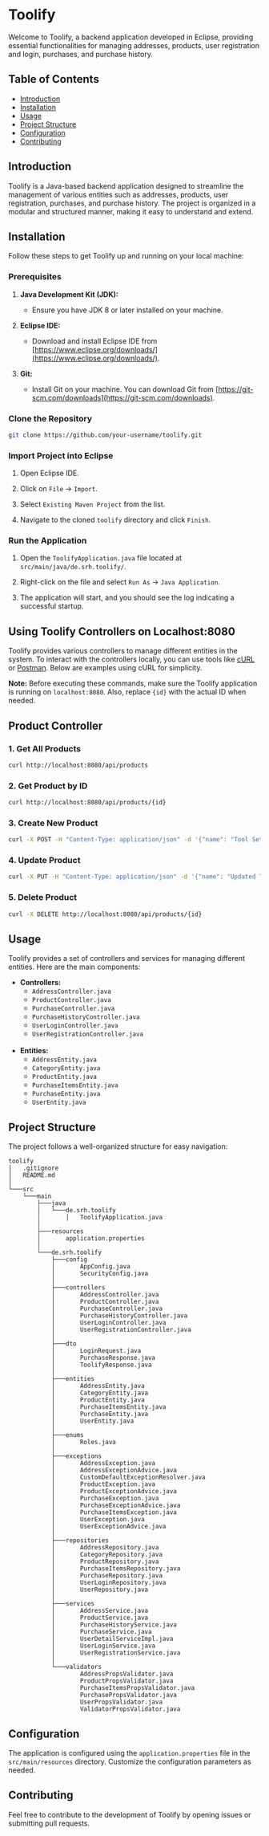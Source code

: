 # Toolify

Welcome to Toolify, a backend application developed in Eclipse, providing essential functionalities for managing addresses, products, user registration and login, purchases, and purchase history.

## Table of Contents

- [Introduction](#introduction)
- [Installation](#installation)
- [Usage](#usage)
- [Project Structure](#project-structure)
- [Configuration](#configuration)
- [Contributing](#contributing)

## Introduction

Toolify is a Java-based backend application designed to streamline the management of various entities such as addresses, products, user registration, purchases, and purchase history. The project is organized in a modular and structured manner, making it easy to understand and extend.

## Installation

Follow these steps to get Toolify up and running on your local machine:

### Prerequisites

1. **Java Development Kit (JDK):**
   - Ensure you have JDK 8 or later installed on your machine.

2. **Eclipse IDE:**
   - Download and install Eclipse IDE from [https://www.eclipse.org/downloads/](https://www.eclipse.org/downloads/).

3. **Git:**
   - Install Git on your machine. You can download Git from [https://git-scm.com/downloads](https://git-scm.com/downloads).

### Clone the Repository

```bash
git clone https://github.com/your-username/toolify.git
```

### Import Project into Eclipse

1. Open Eclipse IDE.

2. Click on `File` -> `Import`.

3. Select `Existing Maven Project` from the list.

4. Navigate to the cloned `toolify` directory and click `Finish`.

### Run the Application

1. Open the `ToolifyApplication.java` file located at `src/main/java/de.srh.toolify/`.

2. Right-click on the file and select `Run As` -> `Java Application`.

3. The application will start, and you should see the log indicating a successful startup.

## Using Toolify Controllers on Localhost:8080

Toolify provides various controllers to manage different entities in the system. To interact with the controllers locally, you can use tools like [cURL](https://curl.se/) or [Postman](https://www.postman.com/). Below are examples using cURL for simplicity.

**Note:** Before executing these commands, make sure the Toolify application is running on `localhost:8080`. Also, replace `{id}` with the actual ID when needed.

## Product Controller

### 1. Get All Products

```bash
curl http://localhost:8080/api/products
```

### 2. Get Product by ID

```bash
curl http://localhost:8080/api/products/{id}
```

### 3. Create New Product

```bash
curl -X POST -H "Content-Type: application/json" -d '{"name": "Tool Set", "price": 49.99, "category": "Hand Tools"}' http://localhost:8080/api/products
```

### 4. Update Product

```bash
curl -X PUT -H "Content-Type: application/json" -d '{"name": "Updated Tool Set", "price": 59.99, "category": "Power Tools"}' http://localhost:8080/api/products/{id}
```

### 5. Delete Product

```bash
curl -X DELETE http://localhost:8080/api/products/{id}
```

## Usage

Toolify provides a set of controllers and services for managing different entities. Here are the main components:

- **Controllers:**
  - `AddressController.java`
  - `ProductController.java`
  - `PurchaseController.java`
  - `PurchaseHistoryController.java`
  - `UserLoginController.java`
  - `UserRegistrationController.java`
<br><br>
- **Entities:**
  - `AddressEntity.java`
  - `CategoryEntity.java`
  - `ProductEntity.java`
  - `PurchaseItemsEntity.java`
  - `PurchaseEntity.java`
  - `UserEntity.java`

## Project Structure

The project follows a well-organized structure for easy navigation:

```
toolify
│   .gitignore
│   README.md
│
└───src
    └───main
        ├───java
        │   └───de.srh.toolify
        │       │   ToolifyApplication.java
        │
        ├───resources
        │       application.properties
        │
        └───de.srh.toolify
            ├───config
            │       AppConfig.java
            │       SecurityConfig.java
            │
            ├───controllers
            │       AddressController.java
            │       ProductController.java
            │       PurchaseController.java
            │       PurchaseHistoryController.java
            │       UserLoginController.java
            │       UserRegistrationController.java
            │
            ├───dto
            │       LoginRequest.java
            │       PurchaseResponse.java
            │       ToolifyResponse.java
            │
            ├───entities
            │       AddressEntity.java
            │       CategoryEntity.java
            │       ProductEntity.java
            │       PurchaseItemsEntity.java
            │       PurchaseEntity.java
            │       UserEntity.java
            │
            ├───enums
            │       Roles.java
            │
            ├───exceptions
            │       AddressException.java
            │       AddressExceptionAdvice.java
            │       CustomDefaultExceptionResolver.java
            │       ProductException.java
            │       ProductExceptionAdvice.java
            │       PurchaseException.java
            │       PurchaseExceptionAdvice.java
            │       PurchaseItemsException.java
            │       UserException.java
            │       UserExceptionAdvice.java
            │
            ├───repositories
            │       AddressRepository.java
            │       CategoryRepository.java
            │       ProductRepository.java
            │       PurchaseItemsRepository.java
            │       PurchaseRepository.java
            │       UserLoginRepository.java
            │       UserRepository.java
            │
            ├───services
            │       AddressService.java
            │       ProductService.java
            │       PurchaseHistoryService.java
            │       PurchaseService.java
            │       UserDetailServiceImpl.java
            │       UserLoginService.java
            │       UserRegistrationService.java
            │
            └───validators
                    AddressPropsValidator.java
                    ProductPropsValidator.java
                    PurchaseItemsPropsValidator.java
                    PurchasePropsValidator.java
                    UserPropsValidator.java
                    ValidatorPropsValidator.java
```

## Configuration

The application is configured using the `application.properties` file in the `src/main/resources` directory. Customize the configuration parameters as needed.

## Contributing

Feel free to contribute to the development of Toolify by opening issues or submitting pull requests.

